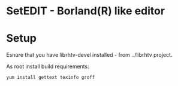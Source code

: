 SetEDIT - Borland(R) like editor
================================

Setup
=====

Esnure that you have librhtv-devel installed - from ../librhtv project.

As root install build requirements:

	yum install gettext texinfo groff


